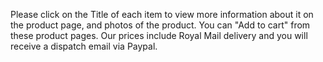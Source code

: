 Please click on the Title of each item to view more information about it on the product page, and photos of the product. You can "Add to cart" from these product pages. Our prices include Royal Mail delivery and you will receive a dispatch email via Paypal.
